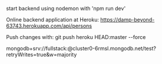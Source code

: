 start backend using nodemon with 'npm run dev'

Online backend application at Heroku:
https://damp-beyond-63743.herokuapp.com/api/persons

Push changes with:
git push heroku HEAD:master --force

mongodb+srv://fullstack:<password>@cluster0-6rmsl.mongodb.net/test?retryWrites=true&w=majority